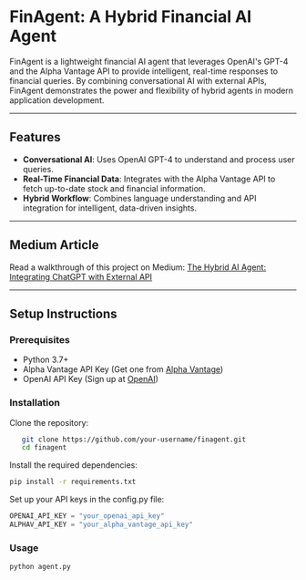 # **FinAgent: A Hybrid Financial AI Agent**

FinAgent is a lightweight financial AI agent that leverages OpenAI's GPT-4 and the Alpha Vantage API to provide intelligent, real-time responses to financial queries. By combining conversational AI with external APIs, FinAgent demonstrates the power and flexibility of hybrid agents in modern application development.

---

## **Features**
- **Conversational AI**: Uses OpenAI GPT-4 to understand and process user queries.
- **Real-Time Financial Data**: Integrates with the Alpha Vantage API to fetch up-to-date stock and financial information.
- **Hybrid Workflow**: Combines language understanding and API integration for intelligent, data-driven insights.

---

## **Medium Article**
Read a walkthrough of this project on Medium: [The Hybrid AI Agent: Integrating ChatGPT with External API](https://medium.com/@liorboord/the-hybrid-ai-agent-integrating-chatgpt-with-external-api-cbd11a165b0e)


---

## **Setup Instructions**

### **Prerequisites**
- Python 3.7+
- Alpha Vantage API Key (Get one from [Alpha Vantage](https://www.alphavantage.co/))
- OpenAI API Key (Sign up at [OpenAI](https://platform.openai.com/signup/))

### **Installation**
Clone the repository:
```bash
   git clone https://github.com/your-username/finagent.git
   cd finagent
```   


Install the required dependencies:

```bash
pip install -r requirements.txt
```

Set up your API keys in the config.py file:
```python
OPENAI_API_KEY = "your_openai_api_key"
ALPHAV_API_KEY = "your_alpha_vantage_api_key"
```
### **Usage**
```bash
python agent.py
```
